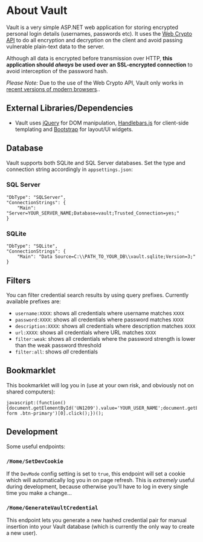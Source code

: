 # About Vault

Vault is a very simple ASP.NET web application for storing encrypted personal login details (usernames, passwords etc). It uses the [Web Crypto API](https://developer.mozilla.org/en-US/docs/Web/API/Web_Crypto_API) to do all encryption and decryption on the client and avoid passing vulnerable plain-text data to the server. 

Although all data is encrypted before transmission over HTTP, **this application should *always* be used over an SSL-encrypted connection** to avoid interception of the password hash.

*Please Note:* Due to the use of the Web Crypto API, Vault only works in [recent versions of modern browsers](https://developer.mozilla.org/en-US/docs/Web/API/Web_Crypto_API#Browser_compatibility)..

## External Libraries/Dependencies

* Vault uses [jQuery](http://jquery.com/) for DOM manipulation, [Handlebars.js](http://handlebarsjs.com/) for client-side templating and [Bootstrap](http://getbootstrap.com/) for layout/UI widgets.

## Database

Vault supports both SQLite and SQL Server databases. Set the type and connection string accordingly in `appsettings.json`:

### SQL Server

    "DbType": "SQLServer",
    "ConnectionStrings": {
        "Main": "Server=YOUR_SERVER_NAME;Database=vault;Trusted_Connection=yes;"
    }

### SQLite

    "DbType": "SQLite",
    "ConnectionStrings": {
        "Main": "Data Source=C:\\PATH_TO_YOUR_DB\\vault.sqlite;Version=3;"
    }

## Filters

You can filter credential search results by using query prefixes. Currently available prefixes are:

* `username:XXXX`: shows all credentials where username matches `XXXX`
* `password:XXXX`: shows all credentials where password matches `XXXX`
* `description:XXXX`: shows all credentials where description matches `XXXX`
* `url:XXXX`: shows all credentials where URL matches `XXXX`
* `filter:weak`: shows all credentials where the password strength is lower than the weak password threshold
* `filter:all`: shows *all* credentials

## Bookmarklet

This bookmarklet will log you in (use at your own risk, and obviously not on shared computers):

    javascript:(function(){document.getElementById('UN1209').value='YOUR_USER_NAME';document.getElementById('PW9804').value='YOUR_PASSWORD';document.querySelectorAll('#login-form .btn-primary')[0].click();})();

## Development

Some useful endpoints:

### `/Home/SetDevCookie`

If the `DevMode` config setting is set to `true`, this endpoint will set a cookie which will automatically log you in on page refresh. This is _extremely_ useful during development, because otherwise you'll have to log in every single time you make a change...

### `/Home/GenerateVaultCredential`

This endpoint lets you generate a new hashed credential pair for manual insertion into your Vault database (which is currently the only way to create a new user).
